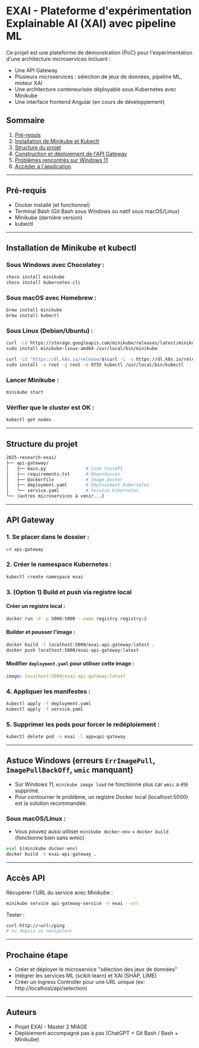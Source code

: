 # EXAI - Plateforme d'expérimentation Explainable AI (XAI) avec pipeline ML

Ce projet est une plateforme de démonstration (PoC) pour l'expérimentation d'une architecture microservices incluant :
- Une API Gateway
- Plusieurs microservices : sélection de jeux de données, pipeline ML, moteur XAI
- Une architecture conteneurisée déployable sous Kubernetes avec Minikube
- Une interface frontend Angular (en cours de développement)

## Sommaire
1. [Pré-requis](#pré-requis)
2. [Installation de Minikube et Kubectl](#installation-de-minikube-et-kubectl)
3. [Structure du projet](#structure-du-projet)
4. [Construction et déploiement de l'API Gateway](#api-gateway)
5. [Problèmes rencontrés sur Windows 11](#astuce-windows)
6. [Accéder à l'application](#accès-api)

---

## Pré-requis
- Docker installé (et fonctionnel)
- Terminal Bash (Git Bash sous Windows ou natif sous macOS/Linux)
- Minikube (dernière version)
- kubectl

---

## Installation de Minikube et kubectl

### Sous **Windows** avec Chocolatey :
```powershell
choco install minikube
choco install kubernetes-cli
```

### Sous **macOS** avec Homebrew :
```bash
brew install minikube
brew install kubectl
```

### Sous **Linux (Debian/Ubuntu)** :
```bash
curl -LO https://storage.googleapis.com/minikube/releases/latest/minikube-linux-amd64
sudo install minikube-linux-amd64 /usr/local/bin/minikube

curl -LO "https://dl.k8s.io/release/$(curl -L -s https://dl.k8s.io/release/stable.txt)/bin/linux/amd64/kubectl"
sudo install -o root -g root -m 0755 kubectl /usr/local/bin/kubectl
```

### Lancer Minikube :
```bash
minikube start
```

### Vérifier que le cluster est OK :
```bash
kubectl get nodes
```

---

## Structure du projet

```bash
2025-research-exai/
├── api-gateway/
│   ├── main.py               # Code FastAPI
│   ├── requirements.txt      # Dépendances
│   ├── Dockerfile            # Image Docker
│   ├── deployment.yaml       # Déploiement Kubernetes
│   └── service.yaml          # Service Kubernetes
└── (autres microservices à venir...)
```

---

## API Gateway

### 1. Se placer dans le dossier :
```bash
cd api-gateway
```

### 2. Créer le namespace Kubernetes :
```bash
kubectl create namespace exai
```

### 3. (Option 1) Build et push via registre local
#### Créer un registre local :
```bash
docker run -d -p 5000:5000 --name registry registry:2
```

#### Builder et pousser l'image :
```bash
docker build -t localhost:5000/exai-api-gateway:latest .
docker push localhost:5000/exai-api-gateway:latest
```

#### Modifier `deployment.yaml` pour utiliser cette image :
```yaml
image: localhost:5000/exai-api-gateway:latest
```

### 4. Appliquer les manifestes :
```bash
kubectl apply -f deployment.yaml
kubectl apply -f service.yaml
```

### 5. Supprimer les pods pour forcer le redéploiement :
```bash
kubectl delete pod -n exai -l app=api-gateway
```

---

## Astuce Windows (erreurs `ErrImagePull`, `ImagePullBackOff`, `wmic` manquant)
- Sur Windows 11, `minikube image load` ne fonctionne plus car `wmic` a été supprimé.
- Pour contourner le problème, un registre Docker local (localhost:5000) est la solution recommandée.

### Sous macOS/Linux :
- Vous pouvez aussi utiliser `minikube docker-env` + `docker build` (fonctionne bien sans wmic)
```bash
eval $(minikube docker-env)
docker build -t exai-api-gateway .
```

---

## Accès API

Récupérer l'URL du service avec Minikube :
```bash
minikube service api-gateway-service -n exai --url
```

Tester :
```bash
curl http://<url>/ping
# ou depuis un navigateur
```

---

## Prochaine étape
- Créer et déployer le microservice "sélection des jeux de données"
- Intégrer les services ML (scikit-learn) et XAI (SHAP, LIME)
- Créer un Ingress Controller pour une URL unique (ex: http://localhost/api/selection)

---

## Auteurs
- Projet EXAI - Master 2 MIAGE
- Déploiement accompagné pas à pas (ChatGPT + Git Bash / Bash + Minikube)

